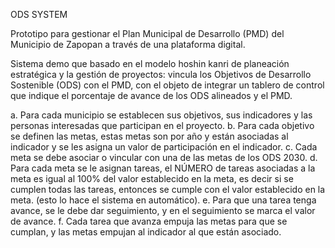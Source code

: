 ODS SYSTEM

Prototipo para gestionar el Plan Municipal de Desarrollo (PMD) del Municipio de Zapopan a través de una plataforma digital.

Sistema demo que basado en el modelo hoshin kanri de planeación estratégica y la gestión de proyectos: vincula los Objetivos de Desarrollo Sostenible (ODS) con el PMD, con el objeto de integrar un tablero de control que indique el porcentaje de avance de los ODS alineados y el PMD.

a. Para cada municipio se establecen sus objetivos, sus indicadores y las personas interesadas que participan en el proyecto. b. Para cada objetivo se definen las metas, estas metas son por año y están asociadas al indicador y se les asigna un valor de participación en el indicador. c. Cada meta se debe asociar o vincular con una de las metas de los ODS 2030. d. Para cada meta se le asignan tareas, el NÚMERO de tareas asociadas a la meta es igual al 100% del valor establecido en la meta, es decir si se cumplen todas las tareas, entonces se cumple con el valor establecido en la meta. (esto lo hace el sistema en automático). e. Para que una tarea tenga avance, se le debe dar seguimiento, y en el seguimiento se marca el valor de avance. f. Cada tarea que avanza empuja las metas para que se cumplan, y las metas empujan al indicador al que están asociado.
